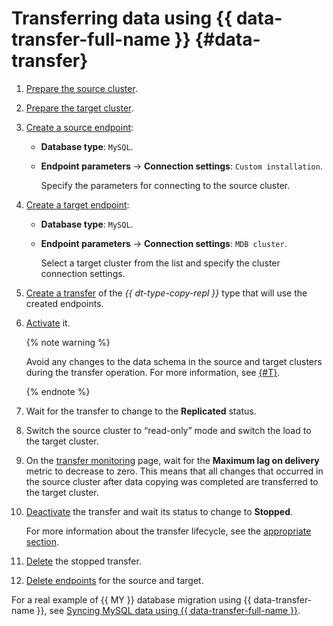 # Transferring data using {{ data-transfer-full-name }} {#data-transfer}

1. [Prepare the source cluster](../../data-transfer/operations/prepare.md#source-my).
1. [Prepare the target cluster](../../data-transfer/operations/prepare.md#target-my).
1. [Create a source endpoint](../../data-transfer/operations/endpoint/index.md#create):

   * **Database type**: `MySQL`.
   * **Endpoint parameters** → **Connection settings**: `Custom installation`.

      Specify the parameters for connecting to the source cluster.

1. [Create a target endpoint](../../data-transfer/operations/endpoint/index.md#create):

   * **Database type**: `MySQL`.
   * **Endpoint parameters** → **Connection settings**: `MDB cluster`.

      Select a target cluster from the list and specify the cluster connection settings.

1. [Create a transfer](../../data-transfer/operations/transfer.md#create) of the _{{ dt-type-copy-repl }}_ type that will use the created endpoints.
1. [Activate](../../data-transfer/operations/transfer.md#activate) it.

   {% note warning %}

   Avoid any changes to the data schema in the source and target clusters during the transfer operation. For more information, see [{#T}](../../data-transfer/operations/db-actions.md).

   {% endnote %}

1. Wait for the transfer to change to the **Replicated** status.
1. Switch the source cluster to <q>read-only</q> mode and switch the load to the target cluster.
1. On the [transfer monitoring](../../data-transfer/operations/monitoring.md) page, wait for the **Maximum lag on delivery** metric to decrease to zero. This means that all changes that occurred in the source cluster after data copying was completed are transferred to the target cluster.
1. [Deactivate](../../data-transfer/operations/transfer.md#deactivate) the transfer and wait its status to change to **Stopped**.

   For more information about the transfer lifecycle, see the [appropriate section](../../data-transfer/concepts/transfer-lifecycle.md).

1. [Delete](../../data-transfer/operations/transfer.md#delete) the stopped transfer.
1. [Delete endpoints](../../data-transfer/operations/endpoint/index.md#delete) for the source and target.


For a real example of {{ MY }} database migration using {{ data-transfer-name }}, see [Syncing MySQL data using {{ data-transfer-full-name }}](../../tutorials/dataplatform/sync-mysql.md).

